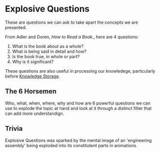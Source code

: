 # Explosive Questions
These are questions we can ask to take apart the concepts we are presented.

From Adler and Doren, _How to Read a Book_., here are 4 questions:
1. What is the book about as a whole?
2. What is being said in detail and how?
3. Is the book true, in whole or part?
4. Why is it significant?

These questions are also useful in processing our knowledege, particularly before [Knowledge Storage](Knowledge%20Storage.md).

## The 6 Horsemen
Who, what, when, where, why and how are 6 powerful questions we can use to explode the topic at hand and look at it through a distinct filter that can add more understandign.

## Trivia
Explosive Questions was sparked by the mental image of an 'engineering assembly' being exploded into its constitutent parts in animations.
